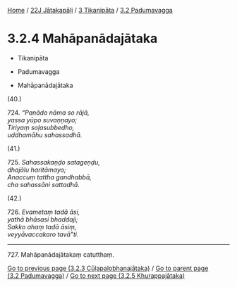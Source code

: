 
[Home](/) / [22J Jātakapāḷi](../../../22J.md) / [3 Tikanipāta](../../3.md) / [3.2 Padumavagga](../3.2.md)

# 3.2.4 Mahāpanādajātaka

* Tikanipāta

* Padumavagga

* Mahāpanādajātaka

(40.)

724\. _“Panādo nāma so rājā,_  
_yassa yūpo suvaṇṇayo;_  
_Tiriyaṃ soḷasubbedho,_  
_uddhamāhu sahassadhā._  


(41.)

725\. _Sahassakaṇḍo satageṇḍu,_  
_dhajālu haritāmayo;_  
_Anaccuṃ tattha gandhabbā,_  
_cha sahassāni sattadhā._  


(42.)

726\. _Evametaṃ tadā āsi,_  
_yathā bhāsasi bhaddaji;_  
_Sakko ahaṃ tadā āsiṃ,_  
_veyyāvaccakaro tavā”ti._  


---

727\. Mahāpanādajātakaṃ catutthaṃ.



[Go to previous page (3.2.3 Cūḷapalobhanajātaka)](3.2.3.md) / [Go to parent page (3.2 Padumavagga)](../3.2.md) / [Go to next page (3.2.5 Khurappajātaka)](3.2.5.md)


